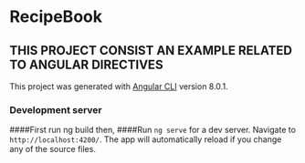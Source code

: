# RecipeBook

## THIS PROJECT CONSIST AN EXAMPLE RELATED TO ANGULAR DIRECTIVES
This project was generated with [Angular CLI](https://github.com/angular/angular-cli) version 8.0.1.

### Development server
####First run ng build
then, 
####Run `ng serve` for a dev server. Navigate to `http://localhost:4200/`. The app will automatically reload if you change any of the source files.
